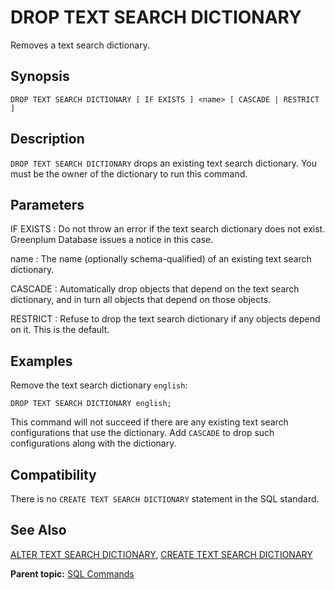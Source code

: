 # DROP TEXT SEARCH DICTIONARY 

Removes a text search dictionary.

## Synopsis 

``` {#sql_command_synopsis}
DROP TEXT SEARCH DICTIONARY [ IF EXISTS ] <name> [ CASCADE | RESTRICT ]
```

## Description 

`DROP TEXT SEARCH DICTIONARY` drops an existing text search dictionary. You must be the owner of the dictionary to run this command.

## Parameters 

IF EXISTS
:   Do not throw an error if the text search dictionary does not exist. Greenplum Database issues a notice in this case.

name
:   The name \(optionally schema-qualified\) of an existing text search dictionary.

CASCADE
:   Automatically drop objects that depend on the text search dictionary, and in turn all objects that depend on those objects.

RESTRICT
:   Refuse to drop the text search dictionary if any objects depend on it. This is the default.

## Examples 

Remove the text search dictionary `english`:

```
DROP TEXT SEARCH DICTIONARY english;
```

This command will not succeed if there are any existing text search configurations that use the dictionary. Add `CASCADE` to drop such configurations along with the dictionary.

## Compatibility 

There is no `CREATE TEXT SEARCH DICTIONARY` statement in the SQL standard.

## See Also 

[ALTER TEXT SEARCH DICTIONARY](ALTER_TEXT_SEARCH_DICTIONARY.html), [CREATE TEXT SEARCH DICTIONARY](CREATE_TEXT_SEARCH_DICTIONARY.html)

**Parent topic:** [SQL Commands](../sql_commands/sql_ref.html)


